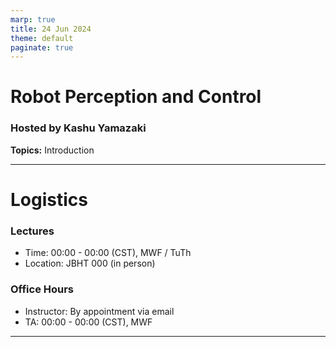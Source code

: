 ```yaml
---
marp: true
title: 24 Jun 2024
theme: default
paginate: true
---
```


# <!-- fit --> Robot Perception and Control

### Hosted by Kashu Yamazaki

**Topics:** Introduction

---

# Logistics


### Lectures

- Time: 00:00 - 00:00 (CST), MWF / TuTh
- Location: JBHT 000 (in person)

### Office Hours

- Instructor: By appointment via email
- TA: 00:00 - 00:00 (CST), MWF

--- 


